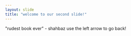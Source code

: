 ```yaml
---
layout: slide
title: "welcome to our second slide!"
---
```

"rudest book ever" - shahbaz
use the left arrow to go back!
